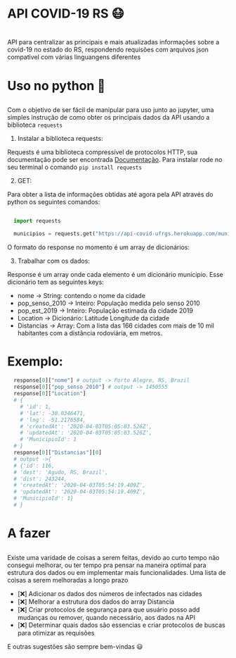 # API COVID-19 RS 😷 <h1>

  API para centralizar as principais e mais atualizadas informações sobre a covid-19 no estado do RS, respondendo requisões com arquivos json compativel com várias linguangens diferentes

# Uso no python 🐍 <h2>

  Com o objetivo de ser fácil de manipular para uso junto ao jupyter, uma simples instrução de como obter os principais dados da API usando a biblioteca `requests`

  1. Instalar a biblioteca requests:

  Requests é uma biblioteca compressível de protocolos HTTP, sua documentação pode ser encontrada [Documentação](https://requests.readthedocs.io/en/master/). Para instalar rode no seu terminal o comando `pip install requests`

  2. GET:

  Para obter a lista de informações obtidas até agora pela API através do python os seguintes comandos:

  ```python

    import requests

    municipios = requests.get("https://api-covid-ufrgs.herokuapp.com/municipios/index").json()

  ```

  O formato do response no momento é um array de dicionários:

  3. Trabalhar com os dados:

  Response é um array onde cada elemento é um dicionário municipio. Esse dicionário tem as seguintes keys:

  * nome -> String: contendo o nome da cidade
  * pop_senso_2010 -> Inteiro: População medida pelo senso 2010
  * pop_est_2019 -> Inteiro: População estimada da cidade 2019
  * Location -> Dicionário: Latitude Longitude da cidade
  * Distancias -> Array: Com a lista das 166 cidades com mais de 10 mil habitantes com a distância rodoviária, em metros.

  # Exemplo: <h4>

  ```python
    response[0]["nome"] # output -> Porto Alegre, RS, Brazil
    response[0]["pop_senso_2010"] # output -> 1450555
    response[0]["Location"]
    # {
      # 'id': 1,
      # 'lat': -30.0346471,
      # 'lng': -51.2176584,
      # 'createdAt': '2020-04-03T05:05:03.526Z',
      # 'updatedAt': '2020-04-03T05:05:03.526Z',
      # 'MunicipioId': 1
    # }
    response[0]["Distancias"][0]
    # output ->{
    # {'id': 116,
    # 'dest': 'Agudo, RS, Brazil',
    # 'dist': 243244,
    # 'createdAt': '2020-04-03T05:54:19.409Z',
    # 'updatedAt': '2020-04-03T05:54:19.409Z',
    # 'MunicipioId': 1}
    # }
  ```

# A fazer<h2>

  Existe uma varidade de coisas a serem feitas, devido ao curto tempo não consegui melhorar, ou ter tempo pra pensar na maneira optimal para estrutura dos dados ou em implementar mais funcionalidades. Uma lista de coisas a serem melhoradas a longo prazo

  * [❌] Adicionar os dados dos números de infectados nas cidades
  * [❌] Melhorar a estrutura dos dados do array Distancia
  * [❌] Criar protocolos de segurança para que usuário posso add mudanças ou remover, quando necessário, aos dados na API
  * [❌] Determinar quais dados são essencias e criar protocolos de buscas para otimizar as requisões

  E outras sugestões são sempre bem-vindas 😃